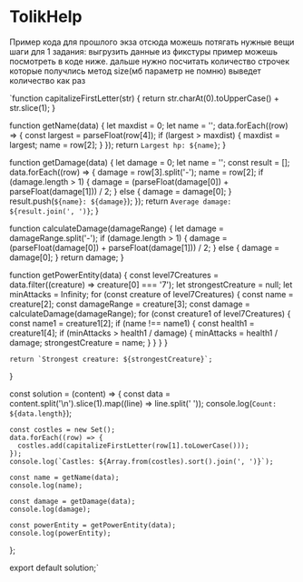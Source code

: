 # TolikHelp

Пример кода для прошлого экза отсюда можешь потягать нужные вещи
шаги для 1 задания:
выгрузить данные из фикстуры пример можешь посмотреть в коде ниже. дальше нужно посчитать количество строчек которые получлись метод size(мб параметр не помню) выведет количество как раз 


`function capitalizeFirstLetter(str) {
    return str.charAt(0).toUpperCase() + str.slice(1);
  }
  
  function getName(data) {
    let maxdist = 0;
    let name = '';
    data.forEach((row) => {
      const largest = parseFloat(row[4]);
      if (largest > maxdist) {
        maxdist = largest;
        name = row[2];
      }
    });
    return `Largest hp: ${name}`;
  }
  
  function getDamage(data) {
    let damage = 0;
    let name = '';
    const result = [];
    data.forEach((row) => {
      damage = row[3].split('-');
      name = row[2];
      if (damage.length > 1) {
        damage = (parseFloat(damage[0]) + parseFloat(damage[1])) / 2;
      } else {
        damage = damage[0];
      }
      result.push(`${name}: ${damage}`);
    });
    return `Average damage: ${result.join(', ')}`;
  }
  
  function calculateDamage(damageRange) {
    let damage = damageRange.split('-');
    if (damage.length > 1) {
      damage = (parseFloat(damage[0]) + parseFloat(damage[1])) / 2;
    } else {
      damage = damage[0];
    }
    return damage;
  }
  
  function getPowerEntity(data) {
    const level7Creatures = data.filter((creature) => creature[0] === '7');
    let strongestCreature = null;
    let minAttacks = Infinity;
    for (const creature of level7Creatures) {
      const name = creature[2];
      const damageRange = creature[3];
      const damage = calculateDamage(damageRange);
      for (const creature1 of level7Creatures) {
        const name1 = creature1[2];
        if (name !== name1) {
          const health1 = creature1[4];
          if (minAttacks > health1 / damage) {
            minAttacks = health1 / damage;
            strongestCreature = name;
          }
        }
      }
    }
  
    return `Strongest creature: ${strongestCreature}`;
  }
  
  const solution = (content) => {
    const data = content.split('\n').slice(1).map((line) => line.split(' '));
    console.log(`Count: ${data.length}`);
  
    const costles = new Set();
    data.forEach((row) => {
      costles.add(capitalizeFirstLetter(row[1].toLowerCase()));
    });
    console.log(`Castles: ${Array.from(costles).sort().join(', ')}`);
  
    const name = getName(data);
    console.log(name);
  
    const damage = getDamage(data);
    console.log(damage);
  
    const powerEntity = getPowerEntity(data);
    console.log(powerEntity);
  };
  
  export default solution;`


  
